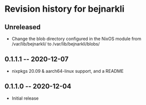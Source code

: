 # Revision history for bejnarkli

## Unreleased

* Change the blob directory configured in the NixOS module
  from /var/lib/bejnarkli/ to /var/lib/bejnarkli/blobs/

## 0.1.1.1 -- 2020-12-07

* nixpkgs 20.09 & aarch64-linux support, and a README


## 0.1.1.0 -- 2020-12-04

* Initial release
